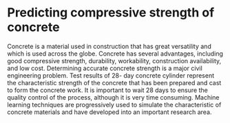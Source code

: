 # Predicting compressive strength of concrete
Concrete is a material used in construction that has great versatility and which is used across the globe. Concrete has several advantages, including good compressive strength, durability, workability, construction availability, and low cost. Determining accurate concrete strength is a major civil engineering problem. Test results of 28- day concrete cylinder represent the characteristic strength of the concrete that has been prepared and cast to form the concrete work. It is important to wait 28 days to ensure the quality control of the process, although it is very time consuming. Machine learning techniques are progressively used to simulate the characteristic of concrete materials and have developed into an important research area.
